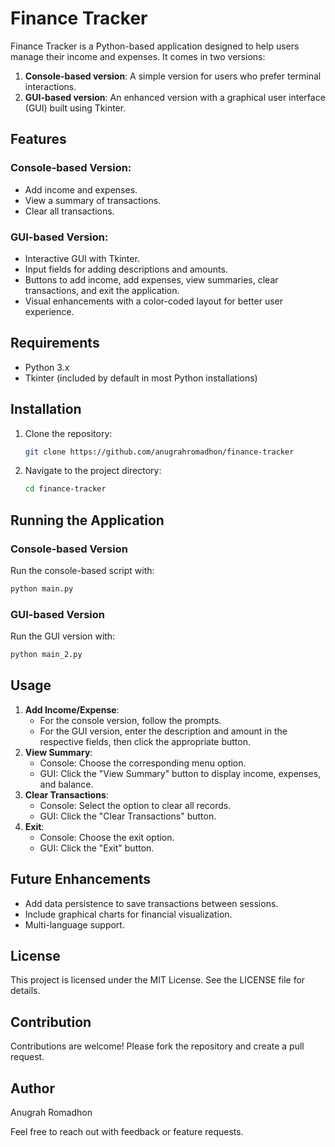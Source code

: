 # Finance Tracker

Finance Tracker is a Python-based application designed to help users manage their income and expenses. It comes in two versions:
1. **Console-based version**: A simple version for users who prefer terminal interactions.
2. **GUI-based version**: An enhanced version with a graphical user interface (GUI) built using Tkinter.

## Features
### Console-based Version:
- Add income and expenses.
- View a summary of transactions.
- Clear all transactions.

### GUI-based Version:
- Interactive GUI with Tkinter.
- Input fields for adding descriptions and amounts.
- Buttons to add income, add expenses, view summaries, clear transactions, and exit the application.
- Visual enhancements with a color-coded layout for better user experience.

## Requirements
- Python 3.x
- Tkinter (included by default in most Python installations)

## Installation
1. Clone the repository:
   ```bash
   git clone https://github.com/anugrahromadhon/finance-tracker
   ```
2. Navigate to the project directory:
   ```bash
   cd finance-tracker
   ```

## Running the Application
### Console-based Version
Run the console-based script with:
```bash
python main.py
```

### GUI-based Version
Run the GUI version with:
```bash
python main_2.py
```

## Usage
1. **Add Income/Expense**:
   - For the console version, follow the prompts.
   - For the GUI version, enter the description and amount in the respective fields, then click the appropriate button.
2. **View Summary**:
   - Console: Choose the corresponding menu option.
   - GUI: Click the "View Summary" button to display income, expenses, and balance.
3. **Clear Transactions**:
   - Console: Select the option to clear all records.
   - GUI: Click the "Clear Transactions" button.
4. **Exit**:
   - Console: Choose the exit option.
   - GUI: Click the "Exit" button.

## Future Enhancements
- Add data persistence to save transactions between sessions.
- Include graphical charts for financial visualization.
- Multi-language support.

## License
This project is licensed under the MIT License. See the LICENSE file for details.

## Contribution
Contributions are welcome! Please fork the repository and create a pull request.

## Author
Anugrah Romadhon

Feel free to reach out with feedback or feature requests.

